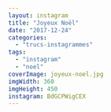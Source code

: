 ```yaml
---
layout: instagram
title: "Joyeux Noël"
date: "2017-12-24"
categories: 
  - "trucs-instagrammes"
tags: 
  - "instagram"
  - "noel"
coverImage: joyeux-noel.jpg
imgWidth: 360
imgHeight: 450
instagram: BdGCPWigCEX
---
```


